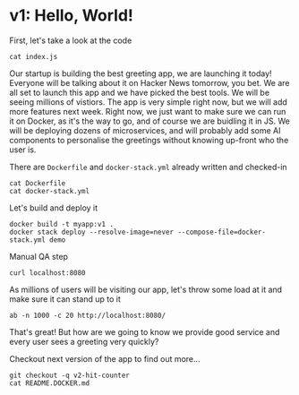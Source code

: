 # v1: Hello, World!

First, let's take a look at the code
```
cat index.js
```

Our startup is building the best greeting app, we are launching it today!
Everyone will be talking about it on Hacker News tomorrow, you bet.
We are all set to launch this app and we have picked the best tools. We will
be seeing millions of vistiors. The app is very simple right now, but we will
add more features next week. Right now, we just want to make sure we can run
it on Docker, as it's the way to go, and of course we are buidling it in JS.
We will be deploying dozens of microservices, and will probably add some AI
components to personalise the greetings without knowing up-front who the
user is.

There are `Dockerfile` and `docker-stack.yml` already written and checked-in
```
cat Dockerfile
cat docker-stack.yml
```

Let's build and deploy it
```
docker build -t myapp:v1 .
docker stack deploy --resolve-image=never --compose-file=docker-stack.yml demo
```

Manual QA step
```
curl localhost:8080
```


As millions of users will be visiting our app, let's throw some load at it and
make sure it can stand up to it
```
ab -n 1000 -c 20 http://localhost:8080/
```

That's great! But how are we going to know we provide good service and every user
sees a greeting very quickly?

Checkout next version of the app to find out more...
```
git checkout -q v2-hit-counter
cat README.DOCKER.md
```
